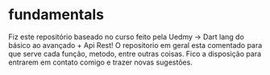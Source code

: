 # fundamentals
Fiz este repositório baseado no curso feito pela Uedmy -> Dart lang do básico ao avançado + Api Rest!
O repositorio em geral esta comentado para que serve cada função, metodo, entre outras coisas.
Fico a disposição para entrarem em contato comigo e trazer novas sugestôes.

